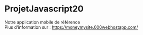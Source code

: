 # ProjetJavascript20
Notre application mobile de référence<br> 
Plus d'information sur : https://moneymysite.000webhostapp.com/

